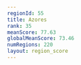 ```yaml
---
regionId: 55
title: Azores
rank: 35
meanScore: 77.63
globalMeanScore: 73.46
numRegions: 220
layout: region_score
---
```

